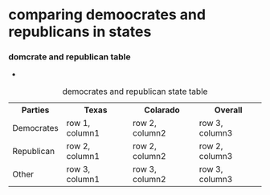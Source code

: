 <!DOCTYPE html>
<html lang="en-us">
   <head>
       <h1> comparing demoocrates and republicans in  states</h1>
        <h3>domcrate and republican table </h3>
        <meta charset="UTF-8">
        <meta name ="viewport" content="width = device-width,initial-scale=1.0">
        <meta name ="author" content="Kira Zamora">
        <meta name ="keywords" content="republicans, democrates, states republicans, states democrates, texas, mississipi,colarado">
        <meta name ="desciption" content="table comparing how many democrates and republicans are in certain states">
    </head>
</html>
<body> 
   <ul>
      <li></li>
   </ul>
   </body>
<table>
   <caption>democrates and republican state table</caption>
   <tr>
      <th>Parties</th>
      <th>Texas</th>
      <th>Colarado</th>
      <th>Overall</th>
   <tr>
      <td>Democrates</td>
      <td>row 1, column1</td>
      <td>row 2, column2</td>
      <td>row 3, column3</td>
   </tr>
   <tr>
      <td>Republican</td>
      <td>row 2, column1</td>
      <td>row 2, column2</td>
      <td>row 2, column3</td>
   </tr>
   <tr>
      <td>Other</td>
      <td>row 3, column1</td>
      <td>row 3, column2</td>
      <td>row 3, column3</td>
   </tr>
</table>

